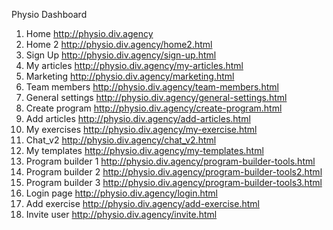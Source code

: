 Physio Dashboard

1) Home http://physio.div.agency<br />
2) Home 2 http://physio.div.agency/home2.html<br />
3) Sign Up http://physio.div.agency/sign-up.html<br />
4) My articles http://physio.div.agency/my-articles.html<br />
5) Marketing http://physio.div.agency/marketing.html<br />
6) Team members http://physio.div.agency/team-members.html<br />
7) General settings http://physio.div.agency/general-settings.html<br />
8) Create program http://physio.div.agency/create-program.html<br />
9) Add articles http://physio.div.agency/add-articles.html<br />
10) My exercises http://physio.div.agency/my-exercise.html<br />
11) Chat_v2 http://physio.div.agency/chat_v2.html<br />
12) My templates http://physio.div.agency/my-templates.html<br />
13) Program builder 1 http://physio.div.agency/program-builder-tools.html<br />
14) Program builder 2 http://physio.div.agency/program-builder-tools2.html<br />
15) Program builder 3 http://physio.div.agency/program-builder-tools3.html<br />
16) Login page http://physio.div.agency/login.html<br />
17) Add exercise http://physio.div.agency/add-exercise.html<br />
18) Invite user http://physio.div.agency/invite.html<br />